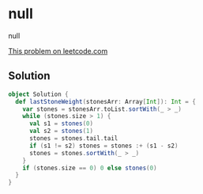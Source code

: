 # null

null

[This problem on leetcode.com](https://leetcode.com/problems/last-stone-weight)

## Solution

```scala
object Solution {
  def lastStoneWeight(stonesArr: Array[Int]): Int = {
    var stones = stonesArr.toList.sortWith(_ > _)
    while (stones.size > 1) {
      val s1 = stones(0)
      val s2 = stones(1)
      stones = stones.tail.tail
      if (s1 != s2) stones = stones :+ (s1 - s2)
      stones = stones.sortWith(_ > _)
    }
    if (stones.size == 0) 0 else stones(0)
  }
}
```
